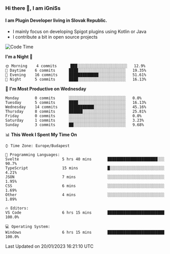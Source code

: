 ### Hi there 👋, I am iGniSs

#### I am Plugin Developer living in Slovak Republic.
- I mainly focus on developing Spigot plugins using Kotlin or Java
- I contribute a bit in open source projects

<!--START_SECTION:waka-->
![Code Time](http://img.shields.io/badge/Code%20Time-1%2C017%20hrs%2014%20mins-blue)

**I'm a Night 🦉** 

```text
🌞 Morning    4 commits      ███░░░░░░░░░░░░░░░░░░░░░░   12.9% 
🌆 Daytime    6 commits      ████░░░░░░░░░░░░░░░░░░░░░   19.35% 
🌃 Evening    16 commits     █████████████░░░░░░░░░░░░   51.61% 
🌙 Night      5 commits      ████░░░░░░░░░░░░░░░░░░░░░   16.13%

```
📅 **I'm Most Productive on Wednesday** 

```text
Monday       0 commits      ░░░░░░░░░░░░░░░░░░░░░░░░░   0.0% 
Tuesday      5 commits      ████░░░░░░░░░░░░░░░░░░░░░   16.13% 
Wednesday    14 commits     ███████████░░░░░░░░░░░░░░   45.16% 
Thursday     8 commits      ██████░░░░░░░░░░░░░░░░░░░   25.81% 
Friday       0 commits      ░░░░░░░░░░░░░░░░░░░░░░░░░   0.0% 
Saturday     1 commits      ░░░░░░░░░░░░░░░░░░░░░░░░░   3.23% 
Sunday       3 commits      ██░░░░░░░░░░░░░░░░░░░░░░░   9.68%

```


📊 **This Week I Spent My Time On** 

```text
⌚︎ Time Zone: Europe/Budapest

💬 Programming Languages: 
Svelte                   5 hrs 40 mins       ██████████████████████░░░   90.7% 
TypeScript               15 mins             █░░░░░░░░░░░░░░░░░░░░░░░░   4.21% 
JSON                     7 mins              ░░░░░░░░░░░░░░░░░░░░░░░░░   1.95% 
CSS                      6 mins              ░░░░░░░░░░░░░░░░░░░░░░░░░   1.69% 
Other                    4 mins              ░░░░░░░░░░░░░░░░░░░░░░░░░   1.09%

🔥 Editors: 
VS Code                  6 hrs 15 mins       █████████████████████████   100.0%

💻 Operating System: 
Windows                  6 hrs 15 mins       █████████████████████████   100.0%

```


 Last Updated on 20/01/2023 16:21:10 UTC
<!--END_SECTION:waka-->